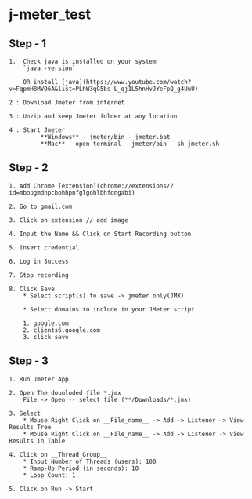 # j-meter_test


##  Step - 1

    1.  Check java is installed on your system
        `java -version`

        OR install [java](https://www.youtube.com/watch?v=FqpmH8MVO6A&list=PLhW3qG5bs-L_qj1L5hnHvJYeFpQ_g4UuU)

    2 : Download Jmeter from internet

    3 : Unzip and keep Jmeter folder at any location

    4 : Start Jmeter
             **Windows** - jmeter/bin - jmeter.bat
             **Mac** - open terminal - jmeter/bin - sh jmeter.sh

## Step - 2

    1. Add Chrome [extension](chrome://extensions/?id=mbopgmdnpcbohhpnfglgohlbhfongabi)

    2. Go to gmail.com

    3. Click on extension // add image 

    4. Input the Name && Click on Start Recording button

    5. Insert credential

    6. Log in Success

    7. Stop recording

    8. Click Save
        * Select script(s) to save -> jmeter only(JMX)

        * Select domains to include in your JMeter script

        1. google.com
        2. clients6.google.com
        3. click save

## Step - 3

    1. Run Jmeter App

    2. Open The dounloded file *.jmx
        File -> Open -- select file (**/Downloads/*.jmx)

    3. Select 
        * Mouse Right Click on __File_name__ -> Add -> Listener -> View Results Tree
        * Mouse Right Click on __File_name__ -> Add -> Listener -> View Results in Table

    4. Click on __Thread Group__
        * Input Number of Threads (users): 100
        * Ramp-Up Period (in seconds): 10
        * Loop Count: 1
    
    5. Click on Run -> Start
